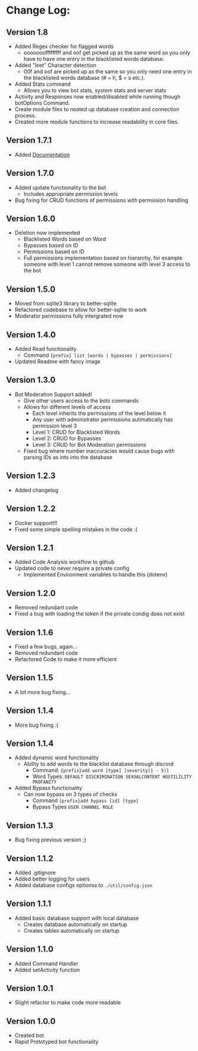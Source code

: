 
# Change Log:
## Version 1.8
* Added Regex checker for flagged words
    * ooooooofffffffff and oof get picked up as the same word so you only have to have one entry in the blacklisted words database.
* Added "leet" Character detection
    * 00f and oof are picked up as the same so you only need one entry in the blacklisted words database (# = h, $ = s etc.).
* Added Stats command
    * Allows you to view bot stats, system stats and server stats
* Activity and Responses now enabled/disabled while running though botOptions Command.
* Create module files to neated up database creation and connection process.
* Created more module functions to increase readability in core files.
## Version 1.7.1
* Added [Documentation](./docs)
## Version 1.7.0
* Added update functionality to the bot
    * Includes appropriate permission levels
* Bug fixing for CRUD functions of permissions with permission handling
## Version 1.6.0
* Deletion now implemented
    * Blacklisted Words based on Word
    * Bypasses based on ID
    * Permissions based on ID
    * Full permissions implementation based on hierarchy, for example someone with level 1 cannot remove someone with level 3 access to the bot
## Version 1.5.0
* Moved from sqlite3 library to better-sqlite
* Refactored codebase to allow for better-sqlite to work
* Moderator permissions fully intergrated now
## Version 1.4.0
* Added Read functionality
    * Command `{prefix} list [words | bypasses | permissions]`
* Updated Readme with fancy image
## Version 1.3.0
* Bot Moderation Support added!
    * Give other users access to the bots commands
    * Allows for different levels of access
        * Each level inherits the permissions of the level below it
        * Any user with administrator permissions autimatically has permission level 3
        * Level 1: CRUD for Blacklisted Words
        * Level 2: CRUD for Bypasses
        * Level 3: CRUD for Bot Moderation permissions
    * Fixed bug where number inaccuracies would cause bugs with parsing IDs as ints into the database
## Version 1.2.3
* Added changelog
## Version 1.2.2
* Docker support!!!
* Fixed some simple spelling mistakes in the code :(
## Version 1.2.1
* Added Code Analysis workflow to github
* Updated code to never require a private config
    * Implemented Environment variables to handle this (dotenv)
## Version 1.2.0
* Removed redundant code
* Fixed a bug with loading the token if the private condig does not exist
## Version 1.1.6
* Fixed a few bugs, again...
* Removed redundant code
* Refactored Code to make it more efficient
## Version 1.1.5
* A lot more bug fixing...
## Version 1.1.4
* More bug fixing :(
## Version 1.1.4
* Added dynamic word functionality
    * Ability to add words to the blacklist database through discord
        * Command: `{prefix}add word [type] [severity(1 - 5)]`
        * Word Types: `DEFAULT DISCRIMINATION SEXUALCONTENT HOSTILILITY PROFANITY`
* Added Bypass functionality
    * Can now bypass on 3 types of checks
        * Command `{prefix}add bypass [id] [type]`
        * Bypass Types `USER CHANNEL ROLE`
## Version 1.1.3
* Bug fixing previous version ;)
## Version 1.1.2
* Added .gitignore
* Added better logging for users
* Added database configs optionss to `./util/config.json`
## Version 1.1.1
* Added basic database support with local database
    * Creates database automatically on startup
    * Creates tables automatically on startup
## Version 1.1.0
* Added Command Handler
* Added setActivity function
## Version 1.0.1
* Slight refactor to make code more readable
## Version 1.0.0
* Created bot
* Rapid Prototyped bot functionality
